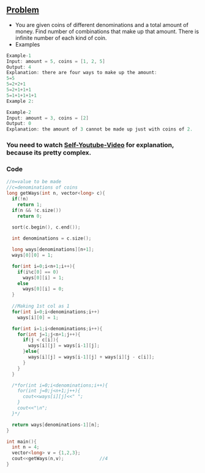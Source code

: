 ## [Problem](https://leetcode.com/problems/coin-change-2/)
- You are given coins of different denominations and a total amount of money. Find number of combinations that make up that amount. There is infinite number of each kind of coin.
- Examples
```c
Example-1
Input: amount = 5, coins = [1, 2, 5]
Output: 4
Explanation: there are four ways to make up the amount:
5=5
5=2+2+1
5=2+1+1+1
5=1+1+1+1+1
Example 2:

Example-2
Input: amount = 3, coins = [2]
Output: 0
Explanation: the amount of 3 cannot be made up just with coins of 2.
```

### You need to watch [Self-Youtube-Video](https://youtu.be/7pRO5Zuiijo) for explanation, because its pretty complex.

### Code
```c++
//n=value to be made
//c=denominations of coins
long getWays(int n, vector<long> c){
  if(!n)
    return 1;
  if(n && !c.size())
    return 0;
    
  sort(c.begin(), c.end());

  int denominations = c.size();

  long ways[denominations][n+1];
  ways[0][0] = 1;

  for(int i=0;i<n+1;i++){ 
    if(i%c[0] == 0)
      ways[0][i] = 1;
    else
      ways[0][i] = 0;
  }
  
  //Making 1st col as 1
  for(int i=0;i<denominations;i++)
    ways[i][0] = 1;

  for(int i=1;i<denominations;i++){
    for(int j=1;j<n+1;j++){
      if(j < c[i]){
        ways[i][j] = ways[i-1][j];
      }else{
        ways[i][j] = ways[i-1][j] + ways[i][j - c[i]];
      }
    }
  }

  /*for(int i=0;i<denominations;i++){
    for(int j=0;j<n+1;j++){
      cout<<ways[i][j]<<" ";
    }
    cout<<"\n";
  }*/

  return ways[denominations-1][n];
}

int main(){
  int n = 4;
  vector<long> v = {1,2,3};
  cout<<getWays(n,v);             //4
}
```
